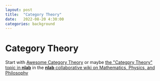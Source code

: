 ```yaml
---
layout: post
title:  "Category Theory"
date:   2022-08-20 4:30:00
categories: background
---
```



# Category Theory

Start with [Awesome Category Theory](https://github.com/gbroques/awesome-category-theory) or maybe [the "Categpry Theory" topic in **nlab**](https://ncatlab.org/nlab/show/category+theory) in the [**nlab** collaborative wiki on Mathematics, Physics, and Philosophy](https://ncatlab.org/nlab/show/HomePage)
